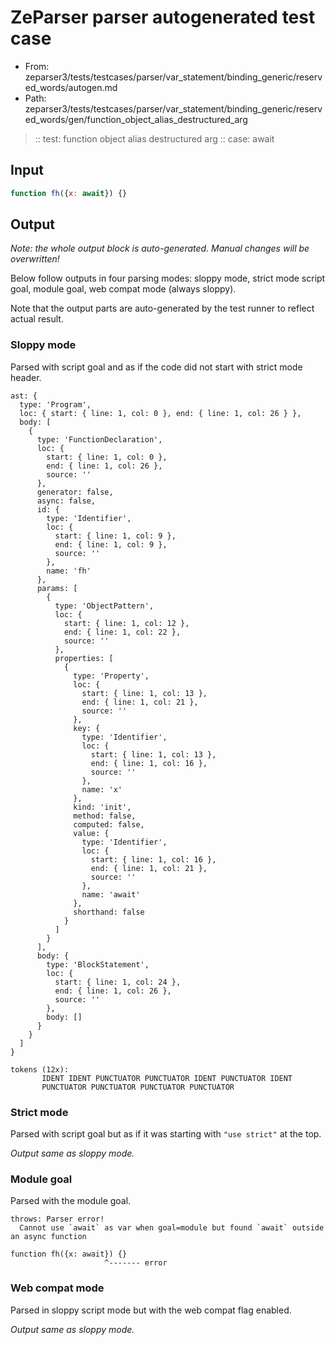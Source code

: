 # ZeParser parser autogenerated test case

- From: zeparser3/tests/testcases/parser/var_statement/binding_generic/reserved_words/autogen.md
- Path: zeparser3/tests/testcases/parser/var_statement/binding_generic/reserved_words/gen/function_object_alias_destructured_arg

> :: test: function object alias destructured arg
> :: case: await

## Input


`````js
function fh({x: await}) {}
`````

## Output

_Note: the whole output block is auto-generated. Manual changes will be overwritten!_

Below follow outputs in four parsing modes: sloppy mode, strict mode script goal, module goal, web compat mode (always sloppy).

Note that the output parts are auto-generated by the test runner to reflect actual result.

### Sloppy mode

Parsed with script goal and as if the code did not start with strict mode header.

`````
ast: {
  type: 'Program',
  loc: { start: { line: 1, col: 0 }, end: { line: 1, col: 26 } },
  body: [
    {
      type: 'FunctionDeclaration',
      loc: {
        start: { line: 1, col: 0 },
        end: { line: 1, col: 26 },
        source: ''
      },
      generator: false,
      async: false,
      id: {
        type: 'Identifier',
        loc: {
          start: { line: 1, col: 9 },
          end: { line: 1, col: 9 },
          source: ''
        },
        name: 'fh'
      },
      params: [
        {
          type: 'ObjectPattern',
          loc: {
            start: { line: 1, col: 12 },
            end: { line: 1, col: 22 },
            source: ''
          },
          properties: [
            {
              type: 'Property',
              loc: {
                start: { line: 1, col: 13 },
                end: { line: 1, col: 21 },
                source: ''
              },
              key: {
                type: 'Identifier',
                loc: {
                  start: { line: 1, col: 13 },
                  end: { line: 1, col: 16 },
                  source: ''
                },
                name: 'x'
              },
              kind: 'init',
              method: false,
              computed: false,
              value: {
                type: 'Identifier',
                loc: {
                  start: { line: 1, col: 16 },
                  end: { line: 1, col: 21 },
                  source: ''
                },
                name: 'await'
              },
              shorthand: false
            }
          ]
        }
      ],
      body: {
        type: 'BlockStatement',
        loc: {
          start: { line: 1, col: 24 },
          end: { line: 1, col: 26 },
          source: ''
        },
        body: []
      }
    }
  ]
}

tokens (12x):
       IDENT IDENT PUNCTUATOR PUNCTUATOR IDENT PUNCTUATOR IDENT
       PUNCTUATOR PUNCTUATOR PUNCTUATOR PUNCTUATOR
`````

### Strict mode

Parsed with script goal but as if it was starting with `"use strict"` at the top.

_Output same as sloppy mode._

### Module goal

Parsed with the module goal.

`````
throws: Parser error!
  Cannot use `await` as var when goal=module but found `await` outside an async function

function fh({x: await}) {}
                     ^------- error
`````


### Web compat mode

Parsed in sloppy script mode but with the web compat flag enabled.

_Output same as sloppy mode._
